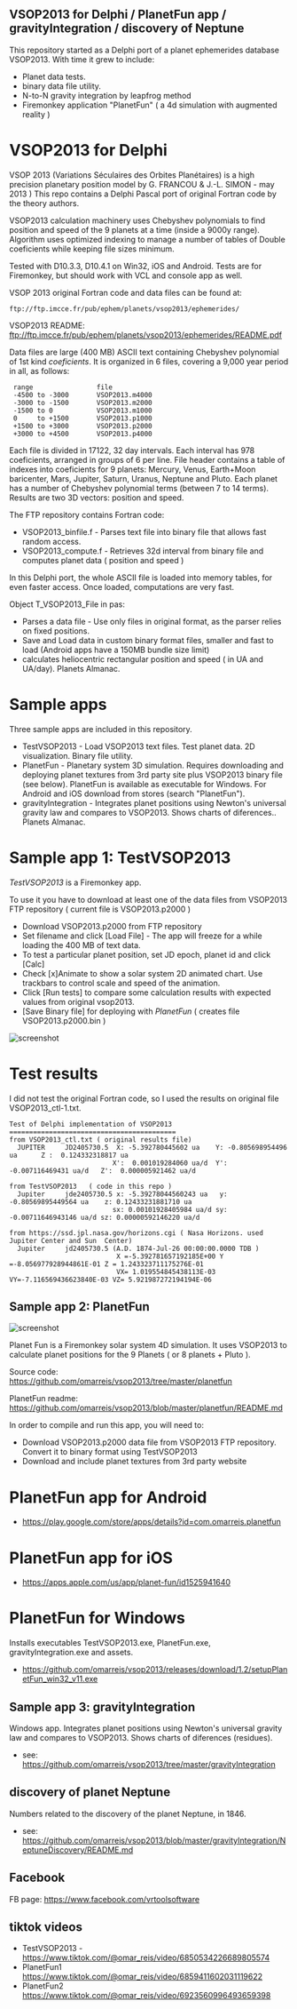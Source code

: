 ## VSOP2013 for Delphi / PlanetFun app / gravityIntegration / discovery of Neptune

This repository started as a Delphi port of a planet ephemerides database VSOP2013.
With time it grew to include:
* Planet data tests.
* binary data file utility.
* N-to-N gravity integration by leapfrog method
* Firemonkey application "PlanetFun" ( a 4d  simulation with augmented reality )

# VSOP2013 for Delphi

VSOP 2013 (Variations Séculaires des Orbites Planétaires) is a high precision planetary position model by G. FRANCOU & J.-L. SIMON - may 2013 ) 
This repo contains a Delphi Pascal port of original Fortran code by the theory authors. 

VSOP2013 calculation machinery uses Chebyshev polynomials to find position and speed of the 9 planets at a time (inside a 9000y range). Algorithm uses optimized indexing to manage a number of tables of Double coeficients while keeping file sizes minimum.

Tested with D10.3.3, D10.4.1 on Win32, iOS and Android. 
Tests are for Firemonkey, but should work with VCL and console app as well.

VSOP 2013 original Fortran code and data files can be found at:

    ftp://ftp.imcce.fr/pub/ephem/planets/vsop2013/ephemerides/
 
VSOP2013 README: ftp://ftp.imcce.fr/pub/ephem/planets/vsop2013/ephemerides/README.pdf
 
Data files are large (400 MB) ASCII text containing Chebyshev polynomial of 1st kind *coeficients*. 
It is organized in 6 files, covering a 9,000 year period in all, as follows:
  
     range                file
     -4500 to -3000       VSOP2013.m4000
     -3000 to -1500       VSOP2013.m2000
     -1500 to 0           VSOP2013.m1000
     0     to +1500       VSOP2013.p1000
     +1500 to +3000       VSOP2013.p2000
     +3000 to +4500       VSOP2013.p4000

Each file is divided in 17122, 32 day intervals. Each interval has 978 coeficients, arranged in groups of 6 per line. File header contains a table of indexes into coeficients for 9 planets: Mercury, Venus, Earth+Moon baricenter, Mars, Jupiter, Saturn, Uranus, Neptune and Pluto.
Each planet has a number of Chebyshev polynomial terms (between 7 to 14 terms). Results are two 3D vectors: position and speed.

The FTP repository contains Fortran code:
* VSOP2013_binfile.f - Parses text file into binary file that allows fast random access.
* VSOP2013_compute.f - Retrieves 32d interval from binary file and computes planet data ( position and speed )

In this Delphi port, the whole ASCII file is loaded into memory tables, for even faster access. 
Once loaded, computations are very fast. 

Object T_VSOP2013_File in pas:
* Parses a data file - Use only files in original format, as the parser relies on fixed positions.
* Save and Load data in custom binary format files, smaller and fast to load (Android apps have a 150MB bundle size limit)
* calculates heliocentric rectangular position and speed ( in UA and UA/day). Planets Almanac. 

# Sample apps
Three sample apps are included in this repository. 
* TestVSOP2013 - Load VSOP2013 text files. Test planet data. 2D visualization. Binary file utility. 
* PlanetFun - Planetary system 3D simulation. Requires downloading and deploying planet textures from 3rd party site plus VSOP2013 binary file (see below). PlanetFun is available as executable for Windows. For Android and iOS download from stores (search "PlanetFun"). 
* gravityIntegration - Integrates planet positions using Newton's universal gravity law and compares to VSOP2013. Shows charts of diferences.. Planets Almanac. 

# Sample app 1: TestVSOP2013
*TestVSOP2013* is a Firemonkey app. 

To use it you have to download at least one of the data files from VSOP2013 FTP repository ( current file is VSOP2013.p2000 )  

* Download VSOP2013.p2000 from FTP repository 
* Set filename and click [Load File] - The app will freeze for a while loading the 400 MB of text data.
* To test a particular planet position, set JD epoch, planet id and click [Calc]
* Check [x]Animate to show a solar system 2D animated chart.  Use trackbars to control scale and speed of the animation. 
* Click [Run tests] to compare some calculation results with expected values from original vsop2013. 
* [Save Binary file] for deploying with *PlanetFun*  ( creates file VSOP2013.p2000.bin )

![screenshot](screenshotTestVSOP2013.png)

# Test results

I did not test the original Fortran code, so I used the results on original file VSOP2013_ctl-1.txt.

    Test of Delphi implementation of VSOP2013
    ==========================================
    from VSOP2013_ctl.txt ( original results file)
      JUPITER     JD2405730.5  X: -5.392780445602 ua    Y: -0.805698954496 ua      Z :  0.124332318817 ua  
                              X':  0.001019284060 ua/d  Y': -0.007116469431 ua/d   Z':  0.000005921462 ua/d
						   
    from TestVSOP2013   ( code in this repo )
      Jupiter     jde2405730.5 x: -5.39278044560243 ua   y: -0.80569895449564 ua    z: 0.12433231881710 ua
                              sx: 0.00101928405984 ua/d sy: -0.00711646943146 ua/d sz: 0.00000592146220 ua/d			      
    
    from https://ssd.jpl.nasa.gov/horizons.cgi ( Nasa Horizons. used Jupiter Center and Sun  Center)
      Jupiter     jd2405730.5 (A.D. 1874-Jul-26 00:00:00.0000 TDB )  
                               X =-5.392781657192185E+00 Y =-8.056977928944861E-01 Z = 1.243323711175276E-01
                               VX= 1.019554845438113E-03 VY=-7.116569436623840E-03 VZ= 5.921987272194194E-06

## Sample app 2: PlanetFun
![screenshot](planetfun/bannerPlanetFun.png)

Planet Fun is a Firemonkey solar system 4D simulation. 
It uses VSOP2013 to calculate planet positions for the 9 Planets ( or 8 planets + Pluto ).

Source code:  
    https://github.com/omarreis/vsop2013/tree/master/planetfun
    
PlanetFun readme:
    https://github.com/omarreis/vsop2013/blob/master/planetfun/README.md

In order to compile and run this app, you will need to:
* Download VSOP2013.p2000 data file from VSOP2013 FTP repository. Convert it to binary format using TestVSOP2013
* Download and include planet textures from 3rd party website

# PlanetFun app for Android
* https://play.google.com/store/apps/details?id=com.omarreis.planetfun

# PlanetFun app for iOS
* https://apps.apple.com/us/app/planet-fun/id1525941640

# PlanetFun for Windows 
Installs executables TestVSOP2013.exe, PlanetFun.exe, gravityIntegration.exe and assets.
* https://github.com/omarreis/vsop2013/releases/download/1.2/setupPlanetFun_win32_v11.exe

## Sample app 3: gravityIntegration 

Windows app. Integrates planet positions using Newton's universal gravity law and compares to VSOP2013. Shows charts of diferences (residues).

* see: https://github.com/omarreis/vsop2013/tree/master/gravityIntegration

## discovery of planet Neptune
Numbers related to the discovery of the planet Neptune, in 1846. 
* see: https://github.com/omarreis/vsop2013/blob/master/gravityIntegration/NeptuneDiscovery/README.md

## Facebook
FB page: https://www.facebook.com/vrtoolsoftware

## tiktok videos

* TestVSOP2013 - https://www.tiktok.com/@omar_reis/video/6850534226689805574
* PlanetFun1 https://www.tiktok.com/@omar_reis/video/6859411602031119622
* PlanetFun2 https://www.tiktok.com/@omar_reis/video/6923560996493659398
